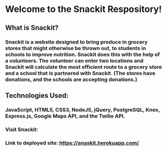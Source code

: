 # Welcome to the Snackit Respository!

## What is Snackit?

### Snackit is a website designed to bring produce in grocery stores that might otherwise be thrown out, to students in schools to improve nutrition.  Snackit does this with the help of a volunteers.  The volunteer can enter two locations and Snackit will calculate the most efficient route to a grocery store and a school that is partnered with Snackit.  (The stores have donations, and the schools are accepting donations.)

## Technologies Used:

### JavaScript, HTML5, CSS3, NodeJS, jQuery, PostgreSQL, Knex, Express.js, Google Maps API, and the Twilio API.


### Visit Snackit:
### Link to deployed site: https://snaskit.herokuapp.com/
